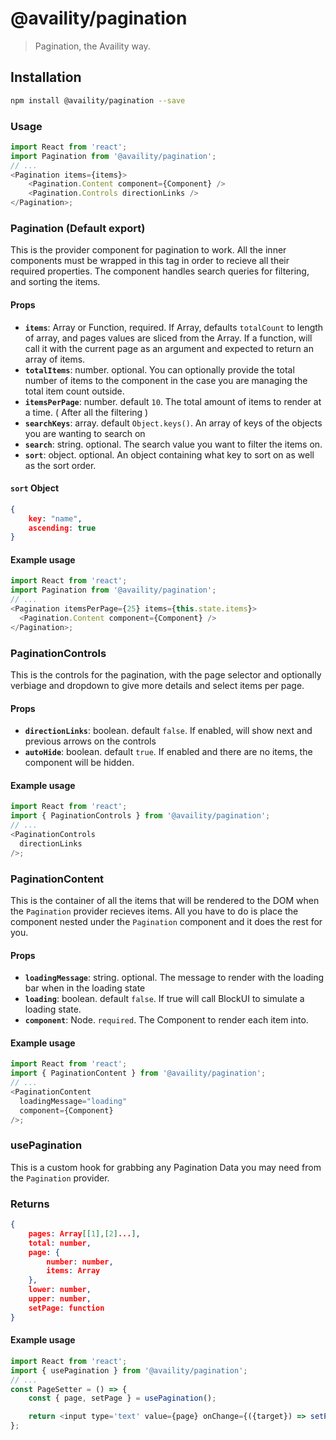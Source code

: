 # @availity/pagination

> Pagination, the Availity way.

## Installation

```bash
npm install @availity/pagination --save
```

### Usage

```javascript
import React from 'react';
import Pagination from '@availity/pagination';
// ...
<Pagination items={items}>
    <Pagination.Content component={Component} />
    <Pagination.Controls directionLinks />
</Pagination>;
```

### Pagination (Default export)

This is the provider component for pagination to work. All the inner components must be wrapped in this tag in order to recieve all their required properties. The component handles search queries for filtering, and sorting the items.

#### Props

- **`items`**: Array or Function, required. If Array, defaults `totalCount` to length of array, and pages values are sliced from the Array. If a function, will call it with the current page as an argument and expected to return an array of items.
- **`totalItems`**: number. optional. You can optionally provide the total number of items to the component in the case you are managing the total item count outside.
- **`itemsPerPage`**: number. default `10`. The total amount of items to render at a time. ( After all the filtering )
- **`searchKeys`**: array. default `Object.keys()`. An array of keys of the objects you are wanting to search on
- **`search`**: string. optional. The search value you want to filter the items on.
- **`sort`**: object. optional. An object containing what key to sort on as well as the sort order.

#### `sort` Object
```json
{
    key: "name",
    ascending: true
}
```



#### Example usage

```javascript
import React from 'react';
import Pagination from '@availity/pagination';
// ...
<Pagination itemsPerPage={25} items={this.state.items}>
  <Pagination.Content component={Component} />
</Pagination>;
```



### PaginationControls

This is the controls for the pagination, with the page selector and optionally verbiage and dropdown to give more details and select items per page.

#### Props

- **`directionLinks`**: boolean. default `false`. If enabled, will show next and previous arrows on the controls
- **`autoHide`**: boolean. default `true`. If enabled and there are no items, the component will be hidden.

#### Example usage

```javascript
import React from 'react';
import { PaginationControls } from '@availity/pagination';
// ...
<PaginationControls
  directionLinks
/>;
```


### PaginationContent

This is the container of all the items that will be rendered to the DOM when the `Pagination` provider recieves items. All you have to do is place the component nested under the `Pagination` component and it does the rest for you.

#### Props

- **`loadingMessage`**: string. optional. The message to render with the loading bar when in the loading state
- **`loading`**: boolean. default `false`. If true will call BlockUI to simulate a loading state.
- **`component`**: Node. `required`. The Component to render each item into.

#### Example usage

```javascript
import React from 'react';
import { PaginationContent } from '@availity/pagination';
// ...
<PaginationContent
  loadingMessage="loading"
  component={Component}
/>;
```


### usePagination

This is a custom hook for grabbing any Pagination Data you may need from the `Pagination` provider.

### Returns
```json
{
    pages: Array[[1],[2]...],
    total: number,
    page: {
        number: number,
        items: Array
    },
    lower: number,
    upper: number,
    setPage: function
}
```

#### Example usage

```javascript
import React from 'react';
import { usePagination } from '@availity/pagination';
// ...
const PageSetter = () => {
    const { page, setPage } = usePagination();

    return <input type='text' value={page} onChange={({target}) => setPage(target.value)} />
};
```